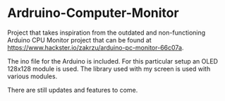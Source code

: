 # Ardruino-Computer-Monitor
Project that takes inspiration from the outdated and non-functioning Arduino CPU Monitor project that can be found at https://www.hackster.io/zakrzu/arduino-pc-monitor-66c07a.

The ino file for the Arduino is included. For this particular setup an OLED 128x128 module is used. The library used with my screen is used with various modules.

There are still updates and features to come.

